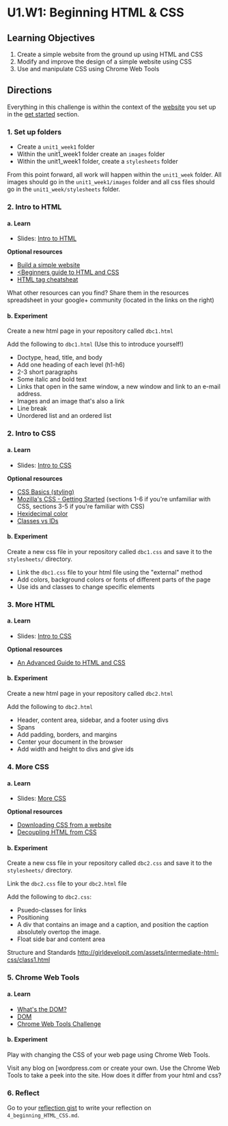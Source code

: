 # U1.W1: Beginning HTML & CSS

## Learning Objectives
1. Create a simple website from the ground up using HTML and CSS
2. Modify and improve the design of a simple website using CSS
3. Use and manipulate CSS using Chrome Web Tools


## Directions

Everything in this challenge is within the context of the <a href="../1_Get_Started/2_set_up_repo.md" target="_blank">website</a> you set up in the <a href="../1_Get_Started/" target="_blank">get started</a> section.

### 1. Set up folders

* Create a `unit1_week1` folder
* Within the unit1_week1 folder create an `images` folder
* Within the unit1_week1 folder, create a `stylesheets` folder

From this point forward, all work will happen within the `unit1_week` folder.  All images should go in the `unit1_week1/images` folder and all css files should go in the `unit1_week/stylesheets` folder.

### 2. Intro to HTML

#### a. Learn

* Slides: <a href="http://girldevelopit.com/assets/html-css/class1.html" target="_blank">Intro to HTML</a>

**Optional resources**

* <a href="http://teamtreehouse.com/library/build-a-simple-website" target="_blank">Build a simple website</a>
* <a href="http://learn.shayhowe.com/html-css/" target="_blank"><Beginners guide to HTML and CSS</a>
* <a href="http://skillcrush.com/wp-content/uploads/2012/06/HTML-Cheatsheet-Skillcrush.pdf" target="_blank">HTML tag cheatsheat</a>

What other resources can you find? Share them in the resources spreadsheet in your google+ community (located in the links on the right)

#### b. Experiment
Create a new html page in your repository called `dbc1.html`

Add the following to `dbc1.html` (Use this to introduce yourself!)

* Doctype, head, title, and body
* Add one heading of each level (h1-h6) 
* 2-3 short paragraphs
* Some italic and bold text
* Links that open in the same window, a new window and link to an e-mail address.
* Images and an image that's also a link
* Line break
* Unordered list and an ordered list

### 2. Intro to CSS

#### a. Learn

* Slides: <a href="http://girldevelopit.com/assets/html-css/class2.html" target="_blank">Intro to CSS</a>

**Optional resources**

* <a href="http://www.cssbasics.com/introduction-to-css/" target="_blank">CSS Basics (styling)</a> 
* <a href="https://developer.mozilla.org/en-US/docs/Web/Guide/CSS/Getting_started" target="_blank">Mozilla's CSS - Getting Started</a> (sections 1-6 if you're unfamiliar with CSS, sections 3-5 if you're familiar with CSS)
* <a href="http://skillcrush.com/2012/05/07/hexadecimal/" target="_blank">Hexidecimal color</a>
* <a href="http://skillcrush.com/2013/01/28/understanding-css-classes-vs-ids/" target="_blank">Classes vs IDs</a>


#### b. Experiment
Create a new css file in your repository called `dbc1.css` and save it to the `stylesheets/` directory.

* Link the `dbc1.css` file to your html file using the "external" method
* Add colors, background colors or fonts of different parts of the page
* Use ids and classes to change specific elements


### 3. More HTML

#### a. Learn

* Slides: <a href="http://girldevelopit.com/assets/html-css/class3.html" target="_blank">Intro to CSS</a>

**Optional resources**

* <a href="http://learn.shayhowe.com/" target="_blank">An Advanced Guide to HTML and CSS </a>

#### b. Experiment
Create a new html page in your repository called `dbc2.html`

Add the following to `dbc2.html`

* Header, content area, sidebar, and a footer using divs
* Spans
* Add padding, borders, and margins
* Center your document in the browser
* Add width and height to divs and give ids


### 4. More CSS

#### a. Learn

* Slides: <a href="http://girldevelopit.com/assets/intermediate-html-css/class1.html#/17" target="_blank">More CSS</a>

**Optional resources**

- <a href="http://www.cssbasics.com/download-css-styles-from-a-website/" target="_blank">Downloading CSS from a website</a>
- <a href="http://coding.smashingmagazine.com/2012/04/20/decoupling-html-from-css/" target="_blank">Decoupling HTML from CSS</a>


#### b. Experiment
Create a new css file in your repository called `dbc2.css` and save it to the `stylesheets/` directory.

Link the `dbc2.css` file to your `dbc2.html` file

Add the following to `dbc2.css`:

* Psuedo-classes for links
* Positioning
* A div that contains an image and a caption, and position the caption absolutely overtop the image.
* Float side bar and content area

Structure and Standards
http://girldevelopit.com/assets/intermediate-html-css/class1.html


### 5. Chrome Web Tools

#### a. Learn

* <a href="https://developer.mozilla.org/en-US/docs/DOM/DOM_Reference/Introduction" target="_blank">What's the DOM?</a>
* <a href="http://skillcrush.com/2012/10/17/dom-document-object-model/" target="_blank">DOM</a>
* <a href="./chrome_devtools_challenge/README.md" target="_blank">Chrome Web Tools Challenge</a>


#### b. Experiment

Play with changing the CSS of your web page using Chrome Web Tools.

Visit any blog on [wordpress.com <a href="http://www.wordpress.com" target="_blank"></a> or create your own.  Use the Chrome Web Tools to take a peek into the site.  How does it differ from your html and css?


### 6. Reflect 
Go to your <a href="https://gist.github.com" target="_blank">reflection gist</a> to write your reflection on `4_beginning_HTML_CSS.md`.

